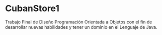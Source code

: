 # CubanStore1
Trabajo Final de Diseño Programación Orientada a Objetos con  el fin de desarrollar nuevas habilidades y tener un dominio en el Lenguaje de Java. 
